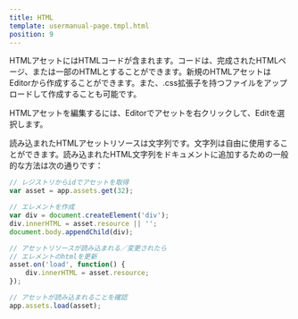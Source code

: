 ```yaml
---
title: HTML
template: usermanual-page.tmpl.html
position: 9
---
```


HTMLアセットにはHTMLコードが含まれます。コードは、完成されたHTMLページ、または一部のHTMLとすることができます。新規のHTMLアセットはEditorから作成することができます。また、.css拡張子を持つファイルをアップロードして作成することも可能です。

HTMLアセットを編集するには、Editorでアセットを右クリックして、Editを選択します。

読み込まれたHTMLアセットリソースは文字列です。文字列は自由に使用することができます。読み込まれたHTML文字列をドキュメントに追加するための一般的な方法は次の通りです：

```javascript
// レジストリからidでアセットを取得
var asset = app.assets.get(32);

// エレメントを作成
var div = document.createElement('div');
div.innerHTML = asset.resource || '';
document.body.appendChild(div);

// アセットリソースが読み込まれる／変更されたら
// エレメントのhtmlを更新
asset.on('load', function() {
    div.innerHTML = asset.resource;
});

// アセットが読み込まれることを確認
app.assets.load(asset);
```

